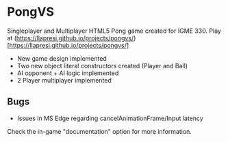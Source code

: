 # PongVS
Singleplayer and Multiplayer HTML5 Pong game created for IGME 330. Play at (https://llapresi.github.io/projects/pongvs/)[https://llapresi.github.io/projects/pongvs/]
* New game design implemented</li>
* Two new object literal constructors created (Player and Ball)</li>
* AI opponent + AI logic implemented</li>
* 2 Player multiplayer implemented</li>
## Bugs
* Issues in MS Edge regarding cancelAnimationFrame/Input latency

 Check the in-game "documentation" option for more information.
